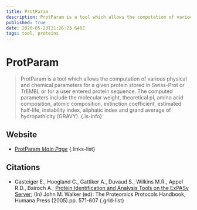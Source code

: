 ```yaml
---
title: ProtParam
description: ProtParam is a tool which allows the computation of various physical and chemical parameters for a given protein stored in Swiss-Prot or TrEMBL or for a user entered protein sequence. 
published: true
date: 2020-05-23T21:26:23.648Z
tags: tool, proteins
---
```


# ProtParam

> ProtParam is a tool which allows the computation of various physical and chemical parameters for a given protein stored in Swiss-Prot or TrEMBL or for a user entered protein sequence. The computed parameters include the molecular weight, theoretical pI, amino acid composition, atomic composition, extinction coefficient, estimated half-life, instability index, aliphatic index and grand average of hydropathicity (GRAVY).
{.is-info}

 

## Website 

- [ProtParam *Main Page*](https://web.expasy.org/protparam/)
 {.links-list}

## Citations

- Gasteiger E., Hoogland C., Gattiker A., Duvaud S., Wilkins M.R., Appel R.D., Bairoch A.; [Protein Identification and Analysis Tools on the ExPASy Server](http://www.springer.com/life+sciences/biochemistry+%26+biophysics/book/978-1-58829-343-5); (In) John M. Walker (ed): The Proteomics Protocols Handbook, Humana Press (2005).pp. 571-607 
{.grid-list}